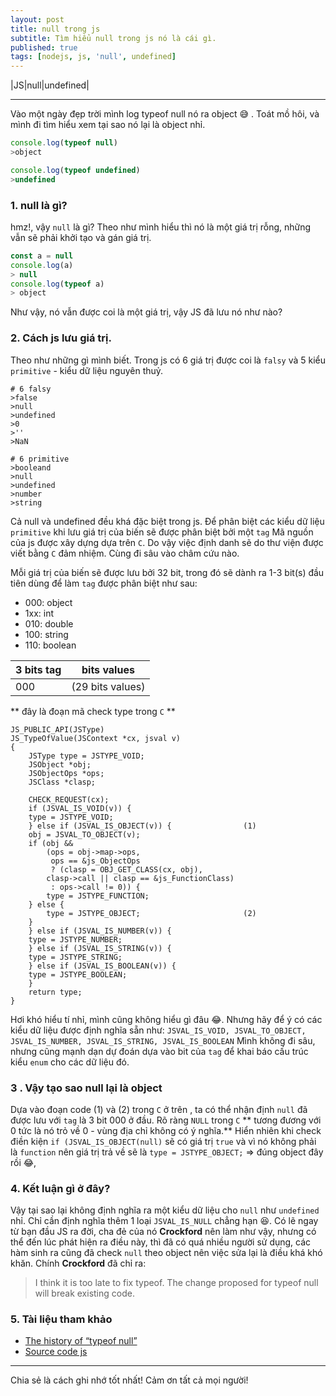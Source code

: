 ```yaml
---
layout: post
title: null trong js
subtitle: Tìm hiểu null trong js nó là cái gì.
published: true
tags: [nodejs, js, 'null', undefined]
---
```


|JS|null|undefined|

----------

Vào một ngày đẹp trời mình log typeof null nó ra object &#128517; . Toát mồ hôi, và mình đi tìm hiểu xem tại sao nó lại là object nhỉ.

``` js
console.log(typeof null)
>object

console.log(typeof undefined)
>undefined
```

### 1. null là gì?
hmz!,  vậy ```null``` là gì? Theo như mình hiểu thì nó là  một giá trị rỗng, những vẫn sẽ phải khởi tạo và gán giá trị.
``` js
const a = null
console.log(a)
> null
console.log(typeof a)
> object
```
Như vậy, nó vẫn được coi là một giá trị, vậy JS đã lưu nó như nào?

### 2. Cách js lưu giá trị.
Theo như những gì mình biết. Trong js có 6 giá trị được coi là ```falsy``` và 5 kiểu  ```primitive``` - kiểu dữ liệu nguyên thuỷ.
```
# 6 falsy
>false
>null
>undefined
>0
>''
>NaN

# 6 primitive
>booleand
>null
>undefined
>number
>string
```
Cả null và undefined đều khá đặc biệt trong js. Để phân biệt các kiểu dữ liệu ```primitive``` khi lưu giá trị của biến sẽ được phân biệt bởi một ``tag``
Mã nguồn của js được xây dựng dựa trên ```C```. Do vậy việc định danh sẽ do thư viện được viết bằng ```C``` đảm nhiệm. Cùng đi sâu vào châm cứu nào.

Mỗi giá trị của biến sẽ được lưu bởi  32 bit, trong đó sẽ dành ra 1-3 bit(s) đầu tiên dùng để làm ```tag``` được phân biệt như sau:
* 000: object
* 1xx: int
* 010: double
* 100: string
* 110: boolean

| 3 bits tag | bits values      |
|------------|------------------|
| 000        | (29 bits values) |


**  đây là đoạn mã check type trong ```C``` **
```
JS_PUBLIC_API(JSType)
JS_TypeOfValue(JSContext *cx, jsval v)
{
    JSType type = JSTYPE_VOID;
    JSObject *obj;
    JSObjectOps *ops;
    JSClass *clasp;

    CHECK_REQUEST(cx);
    if (JSVAL_IS_VOID(v)) {
	type = JSTYPE_VOID;
    } else if (JSVAL_IS_OBJECT(v)) {                (1)
	obj = JSVAL_TO_OBJECT(v);
	if (obj &&
	    (ops = obj->map->ops,
	     ops == &js_ObjectOps
	     ? (clasp = OBJ_GET_CLASS(cx, obj),
		clasp->call || clasp == &js_FunctionClass)
	     : ops->call != 0)) {
	    type = JSTYPE_FUNCTION;
	} else {
	    type = JSTYPE_OBJECT;                       (2)
	}
    } else if (JSVAL_IS_NUMBER(v)) {
	type = JSTYPE_NUMBER;
    } else if (JSVAL_IS_STRING(v)) {
	type = JSTYPE_STRING;
    } else if (JSVAL_IS_BOOLEAN(v)) {
	type = JSTYPE_BOOLEAN;
    }
    return type;
}
```
Hơi khó hiểu tí nhỉ, mình cũng không hiểu gì đâu &#128514;. Nhưng hãy để ý  có các kiểu dữ liệu được định nghĩa sẵn như: ```JSVAL_IS_VOID, JSVAL_TO_OBJECT, JSVAL_IS_NUMBER, JSVAL_IS_STRING, JSVAL_IS_BOOLEAN``` 
Mình không đi sâu, nhưng cũng mạnh dạn dự đoán dựa vào bit của ```tag``` để khai báo cấu trúc kiểu ```enum``` cho các dữ liệu đó.

###  3 . Vậy tạo sao null lại là object
Dựa vào đoạn code (1) và (2) trong ```C``` ở trên , ta có thể  nhận định ```null``` đã được lưu với ```tag``` là 3 bit 000 ở đầu. Rõ ràng ```NULL``` trong ```C``` ** tương đương với 0 tức là nó trỏ về 0 - vùng địa chỉ không có ý nghĩa.**
Hiển nhiên khi check điền kiện ```if (JSVAL_IS_OBJECT(null)``` sẽ  có giá trị ```true``` và vì nó không phải là ```function``` nên giá trị trả về sẽ là ```type = JSTYPE_OBJECT;``` => đúng object đây rồi &#128514;,

### 4. Kết luận gì ở đây?
Vậy tại sao lại không định nghĩa ra một kiểu dữ liệu cho ```null``` như ```undefined``` nhỉ. Chỉ cần định nghĩa thêm 1 loại ```JSVAL_IS_NULL``` chẳng hạn &#128518;.
Có lẽ ngay từ bạn đầu JS ra đời, cha đẻ của nó **Crockford** nên làm như vậy, nhưng có thể đến lúc phát hiện ra điều này, thì đã có quá nhiều người sử dụng, các hàm sinh ra cũng đã check ```null``` theo object nên việc sửa lại là điều khá khó khăn. Chính **Crockford** đã chỉ ra: 
>I think it is too late to fix typeof. The change proposed for typeof null will break existing code.

### 5. Tài liệu tham khảo
* [The history of “typeof null”](https://2ality.com/2013/10/typeof-null.html)
* [Source code js](https://dxr.mozilla.org/classic/source/js/src/jsapi.c#333)

----------
 Chia sẻ là cách ghi nhớ tốt nhất! Cảm ơn tất cả mọi người!
